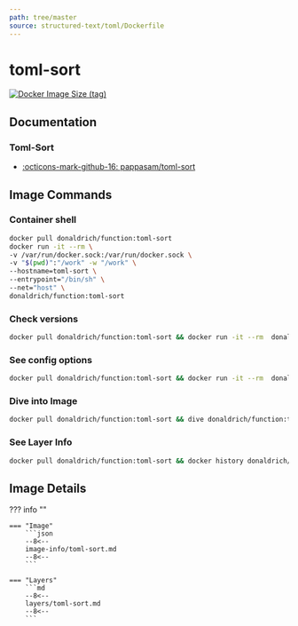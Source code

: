 ```yaml
---
path: tree/master
source: structured-text/toml/Dockerfile
---
```


# toml-sort

[![Docker Image Size (tag)](https://img.shields.io/docker/image-size/donaldrich/function/toml-sort?color=blue&label=donaldrich/function:toml-sort&logo=docker&style=flat-square)](https://hub.docker.com/r/donaldrich/function/toml-sort)

## Documentation

### Toml-Sort

- [:octicons-mark-github-16: pappasam/toml-sort](https://github.com/pappasam/toml-sort)

## Image Commands

### Container shell

```sh
docker pull donaldrich/function:toml-sort
docker run -it --rm \
-v /var/run/docker.sock:/var/run/docker.sock \
-v "$(pwd)":"/work" -w "/work" \
--hostname=toml-sort \
--entrypoint="/bin/sh" \
--net="host" \
donaldrich/function:toml-sort
```

### Check versions

```sh
docker pull donaldrich/function:toml-sort && docker run -it --rm  donaldrich/function:toml-sort validate
```

### See config options

```sh
docker pull donaldrich/function:toml-sort && docker run -it --rm  donaldrich/function:toml-sort help
```

### Dive into Image

```sh
docker pull donaldrich/function:toml-sort && dive donaldrich/function:toml-sort
```

### See Layer Info

```sh
docker pull donaldrich/function:toml-sort && docker history donaldrich/function:toml-sort
```

## Image Details

??? info ""

    === "Image"
        ```json
        --8<--
        image-info/toml-sort.md
        --8<--
        ```

    === "Layers"
        ```md
        --8<--
        layers/toml-sort.md
        --8<--
        ```
